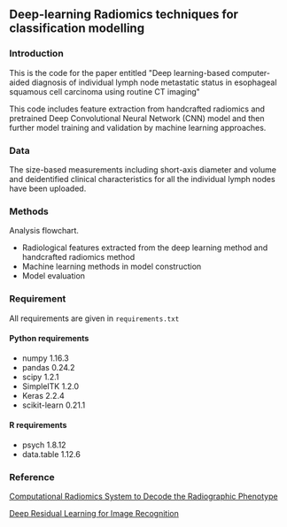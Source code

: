 ## Deep-learning Radiomics techniques for classification modelling

### Introduction
This is the code for the paper entitled "Deep learning-based computer-aided diagnosis of individual lymph node metastatic status in esophageal squamous cell carcinoma using routine CT imaging"

This code includes feature extraction from handcrafted radiomics and pretrained Deep Convolutional Neural Network (CNN) model and then further model training and validation by machine learning approaches.

### Data

The size-based measurements including short-axis diameter and volume and deidentified clinical characteristics for all the individual lymph nodes have been uploaded.

### Methods
Analysis flowchart.
- Radiological features extracted from the deep learning method and handcrafted radiomics method
- Machine learning methods in model construction
- Model evaluation

### Requirement
All requirements are given in ```requirements.txt```
#### Python requirements
- numpy 1.16.3
- pandas 0.24.2
- scipy 1.2.1
- SimpleITK 1.2.0
- Keras 2.2.4
- scikit-learn 0.21.1

#### R requirements
- psych 1.8.12
- data.table 1.12.6


### Reference

[
Computational Radiomics System to Decode the Radiographic Phenotype
](https://doi.org/10.1158/0008-5472.CAN-17-0339)

[
Deep Residual Learning for Image Recognition
](https://arxiv.org/abs/1512.03385)







